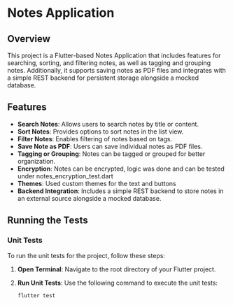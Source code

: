 # Notes Application

## Overview

This project is a Flutter-based Notes Application that includes features for searching, sorting, and filtering notes, as well as tagging and grouping notes. Additionally, it supports saving notes as PDF files and integrates with a simple REST backend for persistent storage alongside a mocked database.

## Features

- **Search Notes**: Allows users to search notes by title or content.
- **Sort Notes**: Provides options to sort notes in the list view.
- **Filter Notes**: Enables filtering of notes based on tags.
- **Save Note as PDF**: Users can save individual notes as PDF files.
- **Tagging or Grouping**: Notes can be tagged or grouped for better organization.
- **Encryption**: Notes can be encrypted, logic was done and can be tested under notes_encryption_test.dart
- **Themes**: Used custom themes for the text and buttons
- **Backend Integration**: Includes a simple REST backend to store notes in an external source alongside a mocked database.

## Running the Tests

### Unit Tests

To run the unit tests for the project, follow these steps:

1. **Open Terminal**: Navigate to the root directory of your Flutter project.

2. **Run Unit Tests**: Use the following command to execute the unit tests:
   ```bash
   flutter test
